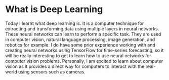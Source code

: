 # What is Deep Learning
Today I learnt what deep learning is. It is a computer technique for extracting and transforming data using multiple layers in neural networks. These neural networks can learn to perform a specific task. They are used in computer vision, natural language processing, image generation, and robotics for example. I do have some prior experience working with and creating neural networks using TensorFlow for time-series forecasting, so it will be really interesting to get to learn how to use neural networks for computer vision problems. Personally, I am excited to learn about computer vision as it provides a direct way for computers to interact with the real-world using sensors such as cameras. 
